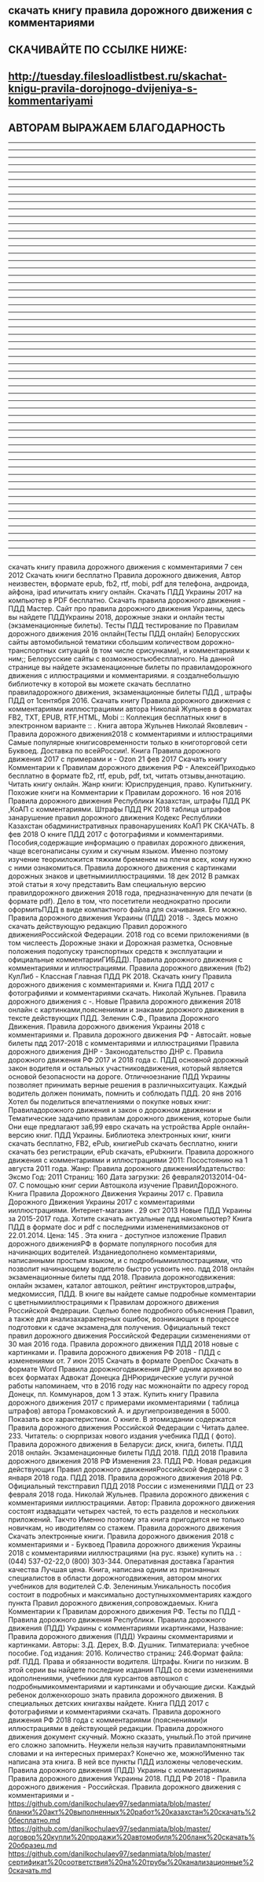 скачать книгу правила дорожного движения с комментариями
--------------------------------------------------
СКАЧИВАЙТЕ ПО ССЫЛКЕ НИЖЕ:
--------------------------------------------------
http://tuesday.filesloadlistbest.ru/skachat-knigu-pravila-dorojnogo-dvijeniya-s-kommentariyami
--------------------------------------------------
АВТОРАМ ВЫРАЖАЕМ БЛАГОДАРНОСТЬ
--------------------------------------------------
--------------------------------------------------
--------------------------------------------------
--------------------------------------------------
--------------------------------------------------
--------------------------------------------------
--------------------------------------------------
--------------------------------------------------
--------------------------------------------------
--------------------------------------------------
--------------------------------------------------
--------------------------------------------------
--------------------------------------------------
--------------------------------------------------
--------------------------------------------------
--------------------------------------------------
--------------------------------------------------
--------------------------------------------------
--------------------------------------------------
--------------------------------------------------
--------------------------------------------------
--------------------------------------------------
--------------------------------------------------
--------------------------------------------------
--------------------------------------------------
--------------------------------------------------
--------------------------------------------------
--------------------------------------------------
--------------------------------------------------
--------------------------------------------------
--------------------------------------------------
--------------------------------------------------
--------------------------------------------------
--------------------------------------------------
--------------------------------------------------
--------------------------------------------------
--------------------------------------------------
--------------------------------------------------
--------------------------------------------------
--------------------------------------------------
--------------------------------------------------
--------------------------------------------------
--------------------------------------------------
--------------------------------------------------
--------------------------------------------------
--------------------------------------------------
--------------------------------------------------
--------------------------------------------------
--------------------------------------------------
--------------------------------------------------
--------------------------------------------------
--------------------------------------------------
--------------------------------------------------
--------------------------------------------------
--------------------------------------------------
--------------------------------------------------
--------------------------------------------------
--------------------------------------------------
скачать книгу правила дорожного движения с комментариями 7 сен 2012  Скачать книги бесплатно Правила дорожного движения, Автор неизвестен, вформате epub, fb2, rtf, mobi, pdf для телефона, андроида, айфона, ipad иличитать книгу онлайн. Скачать ПДД Украины 2017 на компьютер в PDF бесплатно. Скачать правила дорожного движения - ПДД Мастер. Сайт про правила дорожного движения Украины, здесь вы найдете ПДДУкраины 2018, дорожные знаки и онлайн тесты (экзаменационные билеты). Тесты ПДД  тестирование по Правилам дорожного движения 2016 онлайн(Тесты ПДД онлайн)  Белорусских сайты автомобильной тематики сбольшим количеством дорожно-транспортных ситуаций (в том числе срисунками), и комментариями к ним;; Белорусские сайты с возможностьюбесплатного. На данной странице вы найдете экзаменационные билеты по правиламдорожного движения с иллюстрациями и комментариями.  я создалнебольшую библиотечку в которой вы можете скачать бесплатно правиладорожного движения, экзаменационные билеты ПДД , штрафы ПДД от 1сентября 2016. Скачать книгу Правила дорожного движения с комментариями ииллюстрациями автора Николай Жульнев в форматах FB2, TXT, EPUB, RTF,HTML, Mobi :: Коллекция бесплатных книг в электронном варианте :: . Книга автора Жульнев Николай Яковлевич - Правила дорожного движения2018 с комментариями и иллюстрациями Самые популярные книгисовременности только в книготорговой сети Буквоед. Доставка по всейРоссии!. Книга Правила дорожного движения 2017 с примерами и  - Ozon
21 фев 2017  Скачать книгу Комментарии к Правилам дорожного движения РФ - АлексейПриходько бесплатно в формате fb2, rtf, epub, pdf, txt, читать отзывы,аннотацию. Читать книгу онлайн. Жанр книги: Юриспруденция, право. Купитькнигу. Похожие книги на Комментарии к Правилам дорожного. 16 ноя 2016  Правила дорожного движения Республики Казахстан, штрафы ПДД РК ,КоАП с комментариями.  Штрафы ПДД РК 2018  таблица штрафов занарушение правил дорожного движения  Кодекс Республики Казахстан обадминистративных правонарушениях КоАП РК СКАЧАТЬ. 8 фев 2018  О книге ПДД 2017 с фотографиями и комментариями. Пособия,содержащие информацию о правилах дорожного движения, чаще всегонаписаны сухим и скучным языком. Именно поэтому изучение теорииложится тяжким бременем на плечи всех, кому нужно с ними ознакомиться. Правила дорожного движения с картинками дорожных знаков и цветнымииллюстрациями. 18 дек 2012  В рамках этой статьи я хочу представить Вам специальную версию правилдорожного движения 2018 года, предназначенную для печати (в формате pdf). Дело в том, что посетители  неоднократно просили оформитьПДД в виде компактного файла для скачивания. Его можно. Правила дорожного движения Украины (ПДД) 2018 -. Здесь можно скачать действующую редакцию Правил дорожного движенияРоссийской Федерации.  2018 год со всеми приложениями (в том числеесть Дорожные знаки и Дорожная разметка, Основные положения подопуску транспортных средств к эксплуатации и официальные комментарииГИБДД). Правила дорожного движения с комментариями и иллюстрациями. Правила дорожного движения (fb2)  КулЛиб - Классная
Главная ПДД РК 2018. Скачать книгу Правила дорожного движения с комментариями и. Книга ПДД 2017 с фотографиями и комментариями  скачать. Николай Жульнев. Правила дорожного движения с  -. Новые Правила дорожного движения 2018 онлайн с картинками,пояснениями и знаками дорожного движения в тексте действующих ПДД. Зеленин С.Ф., Правила Дорожного Движения. Правила дорожного движения Украины 2018 с комментариями и. Правила дорожного движения РФ - Автосайт. новые билеты пдд 2017-2018 с комментариями и иллюстрациями
Правила дорожного движения ДНР - Законодательство ДНР с. Правила дорожного движения РФ 2017 и 2018 года с. ПДД  основной дорожный закон водителя и остальных участниковдвижения, который является основой безопасности на дороге. Отличноезнание ПДД Украины позволяет принимать верные решения в различныхситуацих. Каждый водитель должен понимать, помнить и соблюдать ПДД. 20 янв 2016  Хотел бы поделиться впечатлениями о покупке новых книг: Правиладорожного движения и закон о дорожном движении и Тематические задачипо правилам дорожного движения, которые были  Они еще предлагают за6,99 евро скачать на устройства Apple онлайн-версию книг. ПДД Украины. Библиотека электронных книг, книги скачать бесплатно, FB2, ePub, книгиePub скачать бесплатно, книги скачать без регистрации, ePub скачать, ePubкниги. Правила дорожного движения с комментариями и иллюстрациями 2011: Посостоянию на 1 августа 2011 года. Жанр: Правила дорожного движенияИздательство: Эксмо Год: 2011 Страниц: 160 Дата загрузки: 26 февраля20132014-04-07. С помощью книг серии Автошкола изучение ПравилДорожного. Книга Правила Дорожного Движения Украины 2017 с. Правила Дорожного Движения Украины 2017 с комментариями ииллюстрациями. Интернет-магазин .
29 окт 2013  Новые ПДД Украины за 2015-2017 года. Хотите скачать актуальные пдд накомпьютер? Книга ПДД в формате doc и pdf с последними изменениямизаконов от 22.01.2014. Цена: 145 . Эта книга - доступное изложение Правил дорожного движенияРФ в формате популярного пособия для начинающих водителей. Изданиедополнено комментариями, написанными простым языком, и с подробнымииллюстрациями, что позволит начинающему водителю быстро усвоить нео. пдд 2018 онлайн экзаменационные билеты пдд 2018. Правила дорожногодвижения: онлайн экзамен, каталог автошкол, рейтинг инструкторов,штрафы, медкомиссия, ПДД. В книге вы найдете самые подробные комментарии с цветнымииллюстрациями к Правилам дорожного движения Российской Федерации. Сцелью более подробного объяснения Правил, а также для анализахарактерных ошибок, возникающих в процессе подготовки к сдаче экзамена,для получения. Официальный текст правил дорожного движения Российской Федерации сизменениями от 30 мая 2016 года. Правила дорожного движения ПДД 2018 новые с картинками и. Правила дорожного движения РФ 2018 - ПДД с изменениями от. 7 июн 2015  Скачать в формате OpenDoc  Скачать в формате Word  Правила дорожногодвижения ДНР одним архивом во всех форматах  Адвокат Донецка ДНРюридические услуги ручной работы напоминаем, что в 2016 году нас можнонайти по адресу город Донецк, пл. Коммунаров, дом 1 3 этаж. Купить книгу Правила дорожного движения 2017 с примерами икомментариями ( таблица штрафов) автора Громаковский А. и другиепроизведения в  5000. Показать все характеристики. О книге. В этомиздании содержатся Правила дорожного движения Российской Федерации с Читать далее. 233.
Читатель: о сюрпризах нового издания учебника ПДД ( фото). Правила дорожного движения в Беларуси: диск, книга, билеты. ПДД 2018 онлайн. Экзаменационные билеты ПДД 2018. ПДД 2018 Правила дорожного движения 2018 РФ Изменения 23. ПДД РФ. Новая редакция действующих Правил дорожного движенияРоссийской Федерации c 3 января 2018 года. ПДД 2018. Правила дорожного движения 2018 РФ. Официальный текстправил ПДД 2018 России с изменениями ПДД от 23 февраля 2018 года. Николай Жульнев. Правила дорожного движения с комментариями ииллюстрациями.  Автор: Правила дорожного движения состоят издвадцати четырех частей, то есть  разделов и нескольких приложений. Такчто  Именно поэтому эта книга пригодится не только новичкам, но иводителям со стажем. Правила дорожного движения  Скачать электронные книги. Правила дорожного движения 2018 с комментариями и  - Буквоед
Правила дорожного движения Украины 2018 с комментариями ииллюстрациями (на рус. языке)  купить на  . : (044) 537-02-22,0 (800) 303-344. Оперативная доставка  Гарантия качества  Лучшая цена. Книга, написана одним из признанных специалистов в области дорожногодвижения, автором многих учебников для водителей С.Ф. Зелениным.Уникальность пособия состоит в подробных и максимально доступныхкомментариях каждого пункта Правил дорожного движения,сопровождаемых. Книга Комментарии к Правилам дорожного движения РФ. Тесты по ПДД - Правила дорожного движения Республики. Правила дорожного движения (ПДД) Украины с комментариями икартинками, Название: Правила дорожного движения (ПДД) Украины скомментариями и картинками. Авторы: З.Д. Дерех, В.Ф. Душник. Типматериала: учебное пособие. Год издания: 2016. Количество страниц: 246.Формат файла: pdf. ПДД. Права и обязанности водителя. Штрафы. Книги по низким. В этой серии вы найдете последние издания ПДД со всеми изменениями идополнениями, учебники для курсантов автошкол с подробнымикомментариями и картинками и обучающие диски. Каждый ребенок долженхорошо знать правила дорожного движения. В специальных детских книгахвы найдете. Книга ПДД 2017 с фотографиями и комментариями скачать. Правила дорожного движения РФ 2018 года с комментариями (пояснениями)и иллюстрациями в действующей редакции.
Правила дорожного движения  документ скучный. Можно сказать, унылый.По этой причине его сложно запомнить. Неужели нельзя научить правилампонятными словами и на интересных примерах? Конечно же, можно!Именно так написана эта книга. В ней все пункты ПДД изложены человеческим. Правила дорожного движения (ПДД) Украины с комментариями. Правила дорожного движения Украины 2018. ПДД РФ 2018 - Правила дорожного движения - Российская. Правила дорожного движения с комментариями и  -
https://github.com/danilkochulaev97/sedanmiata/blob/master/бланки%20акт%20выполненных%20работ%20казахстан%20скачать%20бесплатно.md
https://github.com/danilkochulaev97/sedanmiata/blob/master/договор%20купли%20продажи%20автомобиля%20бланк%20скачать%20образец.md
https://github.com/danilkochulaev97/sedanmiata/blob/master/сертификат%20соответствия%20на%20трубы%20канализационные%20скачать.md